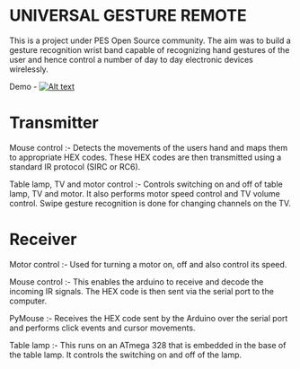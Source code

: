 UNIVERSAL GESTURE REMOTE
========================

This is a project under PES Open Source community. The aim was to build a gesture recognition wrist band capable of recognizing hand gestures of the user and hence control a number of day to day electronic devices wirelessly.

Demo -
[![Alt text](https://img.youtube.com/vi/ReSPvCIFZkU/0.jpg)](https://www.youtube.com/watch?v=ReSPvCIFZkU "title")

Transmitter
===========

Mouse control :- Detects the movements of the users hand and maps them to appropriate HEX codes. These HEX codes are                    then transmitted using a standard IR protocol (SIRC or RC6).


Table lamp, TV and motor control :- Controls switching on and off of table lamp, TV and motor. It also performs motor                                       speed control and TV volume control. Swipe gesture recognition is done for                                              changing channels on the TV.


Receiver
========

Motor control :- Used for turning a motor on, off and also control its speed.


Mouse control :- This enables the arduino to receive and decode the incoming IR signals. The HEX code is then sent via                   the serial port to the computer.


PyMouse :- Receives the HEX code sent by the Arduino over the serial port and performs click events and cursor                     movements.


Table lamp :- This runs on an ATmega 328 that is embedded in the base of the table lamp. It controls the switching on                 and off of the lamp.


